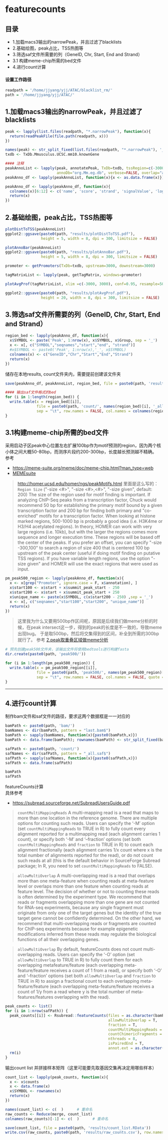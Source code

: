 # featurecounts

## 目录 ####
- 1.加载macs3输出的narrowPeak，并且过滤了blacklists  
- 2.基础绘图，peak占比，TSS热图等   
- 3.筛选saf文件所需要的列（GeneID, Chr, Start, End and Strand）
- 3.1 构建meme-chip所需的bed文件  
- 4.进行count计算 

#### 设置工作路径 ####  
```r
readpath = '/home/jjyang/yjj/ATAC/blacklist_rm/'
path = '/home/jjyang/yjj/ATAC/'
```

## 1.加载macs3输出的narrowPeak，并且过滤了blacklists  
```r
peak <- lapply(list.files(readpath, "*.narrowPeak"), function(x){
  return(readPeakFile(file.path(readpath, x)))
})

names(peak) <- str_split_fixed(list.files(readpath, "*.narrowPeak"), '_p', n = 2)[,1]
txdb <- TxDb.Mmusculus.UCSC.mm10.knownGene

#### 注释  
peakAnnoList <- lapply(peak, annotatePeak, TxDb=txdb, tssRegion=c(-3000, 3000), 
                       annoDb="org.Mm.eg.db", verbose=FALSE, overlap="all")
peakAnno_df <- lapply(peakAnnoList, function(x){x <- as.data.frame(x)})

peakAnno_df <- lapply(peakAnno_df, function(x){
  colnames(x)[6:12] <- c('name', 'score', 'strand', 'signalValue', 'log10pValue', 'log10qValue', 'summit_peak_start')
  return(x)
})
```

## 2.基础绘图，peak占比，TSS热图等   
```r
plotDistToTSS(peakAnnoList)
ggplot2::ggsave(paste0(path, "results/plotDistToTSS.pdf"),
                height = 5, width = 8, dpi = 300, limitsize = FALSE)

plotAnnoBar(peakAnnoList)
ggplot2::ggsave(paste0(path, "results/plotAnnoBar.pdf"),
                height = 5, width = 8, dpi = 300, limitsize = FALSE)

promoter <- getPromoters(TxDb=txdb, upstream=3000, downstream=3000)

tagMatrixList <- lapply(peak, getTagMatrix, windows=promoter)

plotAvgProf(tagMatrixList, xlim =c(-3000, 3000), conf=0.95, resample=500, facet="row")

ggplot2::ggsave(paste0(path, "results/plotAvgProf.pdf"),
                height = 20, width = 8, dpi = 300, limitsize = FALSE)
```

## 3.筛选saf文件所需要的列（GeneID, Chr, Start, End and Strand）
```r
region_bed <- lapply(peakAnno_df, function(x){
  x$SYMBOL <- paste('Peak', 1:nrow(x), x$SYMBOL, x$Group, sep = '_')
  x <- x[, c("SYMBOL","seqnames","start","end", "strand")]
  #x$SYMBOL <- paste0('Peak', 1:nrow(x),'_', x$SYMBOL)
  colnames(x) <- c("GeneID","Chr","Start","End","Strand")
  return(x)
})
```

储存在本地results, count文件夹内，需要提前创建该文件夹
```r
save(peakAnno_df, peakAnnoList, region_bed, file = paste0(path, 'results/Anno_df.RData'))

#### 输出saf文件格式的bed
for (i in 1:length(region_bed)) {
  write.table(x = region_bed[[i]],
              file = paste0(path, 'count/', names(region_bed)[i], '_all.saf'),
              sep = "\t", row.names = FALSE, col.names = colnames(region_bed[[i]]), quote = FALSE)
}
```

## 3.1构建meme-chip所需的bed文件  
采用启动子区peak中心位置左右扩展100bp作为motif预测的region，因为两个核小体之间大概50-80bp，而测序片段约200-300bp，长度越长预测越不精确。  
参考  
- https://meme-suite.org/meme/doc/meme-chip.html?man_type=web  
- [MEMEsuite](https://github.com/y741269430/MEMEsuite)
> http://homer.ucsd.edu/homer/ngs/peakMotifs.html 里面是这么写的：  
> `Region Size` ("-size <#>", "-size <#>,<#>", "-size given", default: 200)
> The size of the region used for motif finding is important.  If analyzing ChIP-Seq peaks from a transcription factor, Chuck would recommend 50 bp for establishing the primary motif bound by a given transcription factor and 200 bp for finding both primary and "co-enriched" motifs for a transcription factor.  When looking at histone marked regions, 500-1000 bp is probably a good idea (i.e. H3K4me or H3/H4 acetylated regions).  In theory, HOMER can work with very large regions (i.e. 10kb), but with the larger the regions comes more sequence and longer execution time.  These regions will be based off the center of the peaks.  If you prefer an offset, you can specify "-size -300,100" to search a region of size 400 that is centered 100 bp upstream of the peak center (useful if doing motif finding on putative TSS regions).  If you have variable length regions, use the option "-size given" and HOMER will use the exact regions that were used as input.  

```r
pm_peak500_region <- lapply(peakAnno_df, function(x){
  x <- x[grep("Promoter", ignore.case = F, x$annotation), ]
  x$start100 <- x$start + x$summit_peak_start - 250
  x$start200 <- x$start + x$summit_peak_start + 250
  x$unique_name <- paste(x$SYMBOL, c(x$start200 - 250) ,sep = '_')
  x <- x[, c("seqnames","start100","start200", "unique_name")]
  return(x)
})
```

> 这里我为什么又要用500bp作区间呢，原因是后续我们做meme分析的时候，在peak intersect这一步，得到的peak的长度是不一致的，导致meme出现bug。
> 于是取500bp，然后将交集得到的区间，补全到所需的300bp就行了。
> 参考 [2.peak取重叠区域做meme分析](https://github.com/y741269430/MEMEsuite?tab=readme-ov-file#2peak%E5%8F%96%E9%87%8D%E5%8F%A0%E5%8C%BA%E5%9F%9F%E5%81%9Ameme%E5%88%86%E6%9E%90)

```r
# 预先创建peak500文件夹，该输出文件将使用bedtools进行构建fasta
dir.create(paste0(path, 'peak500/'))

for (i in 1:length(pm_peak500_region)) {
  write.table(x = pm_peak500_region[[i]],
              file = paste0(path, 'peak500/', names(pm_peak500_region)[i], '_equal_p.bed'),
              sep = "\t", row.names = FALSE, col.names = FALSE, quote = FALSE)
}

```
---

## 4.进行count计算  

制作bam文件和saf文件的路径，要求这两个数据框是一一对应的   
```r
bamPath <- paste0(path, 'bam/')
bamNames <- dir(bamPath, pattern = "last.bam$") 
bamPath <- sapply(bamNames, function(x){paste0(bamPath,x)})     
bamPath <- data.frame(bamPath); rownames(bamPath) <- str_split_fixed(bamNames, "_", n = 2)[,1]

safPath <- paste0(path, 'count/')
safNames <- dir(safPath, pattern = "_all.saf$") 
safPath <- sapply(safNames, function(x){paste0(safPath,x)})   
safPath <- data.frame(safPath)

bamPath
safPath
```
featureCounts计算  
具体参考  
- https://subread.sourceforge.net/SubreadUsersGuide.pdf

> `countMultiMappingReads` A multi-mapping read is a read that maps to more than one location in the reference genome. There are multiple options for counting such reads. Users can specify the ‘-M’ option (set `countMultiMappingReads` to TRUE in R) to fully count every alignment reported for a multimapping read (each alignment carries 1 count), or specify both ‘-M’ and ‘–fraction’ options (set both `countMultiMappingReads` and `fraction` to TRUE in R) to count each alignment fractionally (each alignment carries 1/x count where x is the total number of alignments reported for the read), or do not count such reads at all (this is the default behavior in SourceForge Subread package; In R, you need to set `countMultiMappingReads` to FALSE).

> `allowMultiOverlap` A multi-overlapping read is a read that overlaps more than one meta-feature when counting reads at meta-feature level or overlaps more than one feature when counting reads at feature level. The decision of whether or not to counting these reads is often determined by the experiment type. We recommend that reads or fragments overlapping more than one gene are not counted for RNA-seq experiments, because any single fragment must originate from only one of the target genes but the identity of the true target gene cannot be confidently determined. On the other hand, we recommend that multi-overlapping reads or fragments are counted for ChIP-seq experiments because for example epigenetic modifications inferred from these reads may regulate the biological functions of all their overlapping genes.

> `allowMultiOverlap` By default, featureCounts does not count multi-overlapping reads. Users can specify the ‘-O’ option (set `allowMultiOverlap` to TRUE in R) to fully count them for each overlapping metafeature/feature (each overlapping meta-feature/feature receives a count of 1 from a read), or specify both ‘-O’ and ‘–fraction’ options (set both `allowMultiOverlap` and `fraction` to TRUE in R) to assign a fractional count to each overlapping meta-feature/feature (each overlapping meta-feature/feature receives a count of 1/y from a read where y is the total number of meta-features/features overlapping with the read).

```r
peak_counts <- list()
for (i in 1:nrow(safPath)) {
  peak_counts[[i]] <- Rsubread::featureCounts(files = as.character(bamPath[i,]),
                                              allowMultiOverlap = T, 
                                              fraction = T,
                                              countMultiMappingReads = T,
                                              countChimericFragments = F,
                                              nthreads = 8,
                                              isPairedEnd = T,
                                              annot.ext = as.character(safPath[i,]))
  rm(i)
}
```

输出count list 并拼接样本矩阵（这里可能要先取基因交集再决定用哪些样本）
```r
count_list <- lapply(peak_counts, function(x){
  x <- x$counts
  x <- data.frame(x)
  x$SYMBOL <- rownames(x)
  return(x)
})

names(count_list) <- c(  )      # 重命名
raw_counts <- Reduce(merge, count_list)
colnames(raw_counts)[-1] <- c(  )      # 重命名

save(count_list, file = paste0(path, 'results/count_list.RData'))
write.csv(raw_counts, paste0(path, 'results/raw_counts.csv'), row.names = F)
```





